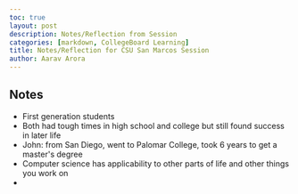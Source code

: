 ```yaml
---
toc: true
layout: post
description: Notes/Reflection from Session
categories: [markdown, CollegeBoard Learning]
title: Notes/Reflection for CSU San Marcos Session
author: Aarav Arora
---
```


## Notes ##

- First generation students
- Both had tough times in high school and college but still found success in later life
- John: from San Diego, went to Palomar College, took 6 years to get a master's degree
- Computer science has applicability to other parts of life and other things you work on 
- 